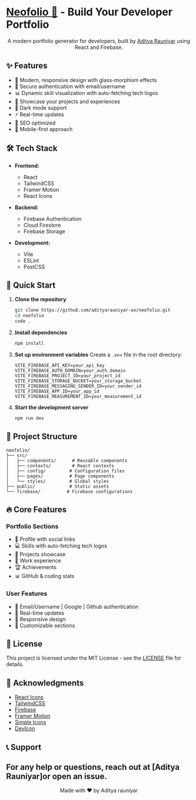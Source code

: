 # [Neofolio 🚀](https://neofolio-pied.vercel.app) - Build Your Developer Portfolio


<div align="center">

A modern portfolio generator for developers, built by [Aditya Rauniyar](https://adityarauniyar-tech.vercel.app)   using React and Firebase.


</div>

## ✨ Features

- 🎨 Modern, responsive design with glass-morphism effects
- 🔐 Secure authentication with email/username
- 📊 Dynamic skill visualization with auto-fetching tech logos
- 💼 Showcase your projects and experiences
- 🌙 Dark mode support
- ⚡ Real-time updates
- 🎯 SEO optimized
- 📱 Mobile-first approach

## 🛠️ Tech Stack

- **Frontend:**
  - React
  - TailwindCSS
  - Framer Motion
  - React Icons
  
- **Backend:**
  - Firebase Authentication
  - Cloud Firestore
  - Firebase Storage
  
- **Development:**
  - Vite
  - ESLint
  - PostCSS

## 🚀 Quick Start

1. **Clone the repository**
   ```bash
   git clone https://github.com/adityarauniyar-ux/neofolio.git
   cd neofolio
   code .
   ```

2. **Install dependencies**
   ```bash
   npm install
   ```

3. **Set up environment variables**
   Create a `.env` file in the root directory:
   ```env
   VITE_FIREBASE_API_KEY=your_api_key
   VITE_FIREBASE_AUTH_DOMAIN=your_auth_domain
   VITE_FIREBASE_PROJECT_ID=your_project_id
   VITE_FIREBASE_STORAGE_BUCKET=your_storage_bucket
   VITE_FIREBASE_MESSAGING_SENDER_ID=your_sender_id
   VITE_FIREBASE_APP_ID=your_app_id
   VITE_FIREBASE_MEASUREMENT_ID=your_measurement_id
   ```

4. **Start the development server**
   ```bash
   npm run dev
   ```

## 📝 Project Structure

```
neofolio/
├── src/
│   ├── components/      # Reusable components
│   ├── contexts/        # React contexts
│   ├── config/         # Configuration files
│   ├── pages/          # Page components
│   └── styles/         # Global styles
├── public/             # Static assets
└── firebase/          # Firebase configurations
```

## 🔥 Core Features

### Portfolio Sections
- 👤 Profile with social links
- 💻 Skills with auto-fetching tech logos
- 🎯 Projects showcase
- 💼 Work experience
- 🏆 Achievements
- 📊 GitHub & coding stats

### User Features
- 🔐 Email/Username | Google | Github authentication
- 🔄 Real-time updates
- 📱 Responsive design
- 🎨 Customizable sections


## 📜 License

This project is licensed under the MIT License - see the [LICENSE](LICENSE) file for details.

## 🙏 Acknowledgments

- [React Icons](https://react-icons.github.io/react-icons/)
- [TailwindCSS](https://tailwindcss.com/)
- [Firebase](https://firebase.google.com/)
- [Framer Motion](https://www.framer.com/motion/)
- [Simple Icons](https://simpleicons.org/)
- [DevIcon](https://devicon.dev/)

## 📞 Support

For any help or questions, reach out at [Aditya Rauniyar]or open an issue.
---

<div align="center">
  Made with ❤️ by Aditya rauniyar
</div>
